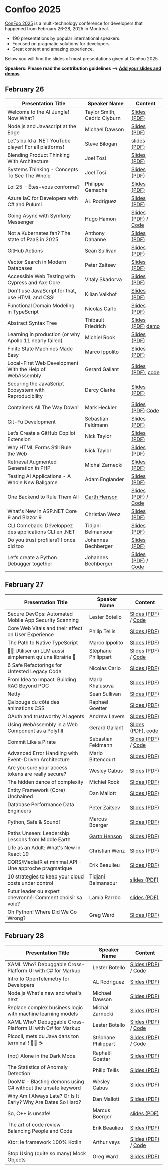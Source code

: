 # Confoo 2025

[ConFoo 2025](https://www.confoo.ca/en/2025) is a multi-technology conference for developers that happened from February 26-28, 2025 in Montreal.

- 190 presentations by popular international speakers.
- Focused on pragmatic solutions for developers.
- Great content and amazing experience.

Below you will find the slides of most presentations given at ConFoo 2025.

**Speakers: Please read the contribution guidelines --> [Add your slides and demos](CONTRIBUTING.md)**

## February 26

| Presentation Title                                       | Speaker Name                 | Content                                                                                                                                                                                          |
|----------------------------------------------------------|------------------------------|--------------------------------------------------------------------------------------------------------------------------------------------------------------------------------------------------|
| Welcome to the AI Jungle! Now What?                      | Taylor Smith, Cedric Clyburn | [Slides (PDF)](26-02-2025/Welcome_to_the_AI_Jungle-Now_What-Taylor_Smith-Cedric_Clyburn.pdf)                                                                                                     |
| Node.js and Javascript at the Edge                       | Michael Dawson               | [Slides (PDF)](26-02-2025/Nodejs_and_JavaScript_at_the_Edge-Michael_Dawson.pdf)                                                                                                                        |
| Let's build a .NET YouTube player! For all platforms!    | Steve Bilogan                | [slides (PDF)](26-02-2025/Lets_build_a_NET_YouTube_player_For_all_platforms-Steve_Bilogan.pdf)                                                                                                  |
| Blending Product Thinking With Architecture              | Joel Tosi                    | [Slides (PDF)](26-02-2025/Blending_Product_Thinking_With_Architecture-Joel_Tosi.pdf)                                                                                                             |
| Systems Thinking - Concepts To See The Whole             | Joel Tosi                    | [Slides (PDF)](26-02-2025/Systems_Thinking_Concepts_To_See_The_Whole-Joel_Tosi.pdf)                                                                                                              |
| Loi 25 - Êtes-vous conforme?                             | Philippe Gamache             | [Slides (PDF)](26-02-2025/loi-25-etes-vous-conforme-philippe-gamache.pdf)                                                                                                                        |
| Azure IaC for Developers with C# and Pulumi              | AL Rodriguez                 | [Slides (PDF)](26-02-2025/Azure_IaC_for_Developers_with_CSharp_and_Pulumi-AL_Rodriguez.pdf)                                                                                                      |
| Going Async with Symfony Messenger                       | Hugo Hamon                   | [Slides (PDF)](26-02-2025/Going_Async_with_Symfony_Messenger-Hugo_Hamon.pdf) / [Code](https://github.com/hhamon/messenger-talk)                                                                  |
| Not a Kubernetes fan? The state of PaaS in 2025          | Anthony Dahanne              | [Slides (PDF)](26-02-2025/Not_a_Kubernetes_fan_The_state_of_PaaS_in_2025-anthony_dahanne.pdf)                                                                                                    |
| GitHub Actions                                           | Sean Sullivan                | [Slides (PDF)](26-02-2025/github_actions_sean_sullivan.pdf)                                                                                                                                      |
| Vector Search in Modern Databases                        | Peter Zaitsev                | [Slides (PDF)](26-02-2025/Vector_search_in_modern_databases-Peter_Zaitsev.pdf)                                                                                                                   |
| Accessible Web Testing with Cypress and Axe Core         | Vitaly Skadorva              | [Slides (PDF)](26-02-2025/Accessible_Web_Testing_with_Cypress_and_Axe_Core-Vitaly_Skadorva.pdf)                                                                                                  |
| Don't use JavaScript for that, use HTML and CSS!         | Kilian Valkhof               | [Slides (PDF)](26-02-2025/dont_use_javascript_for_that-kilian_valkhof.pdf)                                                                                                                       
| Functional Domain Modeling in TypeScript                 | Nicolas Carlo                | [Slides (PDF)](26-02-2025/Functional_Domain_Modeling_in_TypeScript-Nicolas_Carlo.pdf)                                                                                                            |
| Abstract Syntax Tree                                     | Thibault Friedrich           | [Slides (PDF)](26-02-2025/abstract_syntax_tree-Thibault_Friedrich.pdf) [demo](2025-02-26/abstract_syntax_tree-Thibault_Friedrich.zip)                                                                  |
| Learning in production (or why Apollo 11 nearly failed)  | Michiel Rook                 | [Slides (PDF)](26-02-2025/Learning_In_Production-Michiel_Rook.pdf)                                                                                    |
| Finite State Machines Made Easy                          | Marco Ippolito               | [Slides (PDF)](26-02-2025/Finite_State_Machines_Made_Easy-Marco_Ippolito.pdf)                                                                                                                    |
| Local-First Web Development With the Help of WebAssembly | Gerard Gallant               | [Slides (PDF)](26-02-2025/local_first_web_development_with_the_help_of_webassembly-gerard_gallant.pdf), [code](26-02-2025/local_first_web_development_with_the_help_of_webassembly-gerard_gallant.zip) |
| Securing the JavaScript Ecosystem with Reproducibility   | Darcy Clarke                 | [Slides (PDF)](26-02-2025/Securing_the_JavaScript_Ecosystem_with_Reproducibility-Darcy_Clarke.pdf)                                                                                               |
| Containers All The Way Down!                             | Mark Heckler                 | [Slides (PDF)](26-02-2025/Containers_All_The_Way_Down-Mark_Heckler.pdf) [Code](https://github.com/mkheck/catwd-demo)                                                                             |
| Git-Fu Development                                       | Sebastian Feldmann           | [Slides (PDF)](26-02-2025/Git-Fu_Development-Sebastian_Feldmann.pdf)                                                                                                                             |
| Let’s Create a GitHub Copilot Extension                  | Nick Taylor                  | [Slides (PDF)](26-02-2025/Lets_Build_a_Copilot_Extension-Nick_Taylor.pdf) |
| Why HTML Forms Still Rule the Web                        | Nick Taylor                  | [Slides (PDF)](26-02-2025/Why_HTML_Forms_Still_Rule_the_Web-Nick_Taylor.pdf) |
| Retrieval Augmented Generation in PHP                    | Michal Zarnecki              | [Slides (PDF)](26-02-2025/Retrieval_Augmented_Generation_in_PHP-Michal_Zarnecki.pdf) |
| Testing AI Applications - A Whole New Ballgame           | Adam Englander               | [Slides (PDF)](26-02-2025/Testing_AI_Applications_A_Whole_New_Ballgame-Adam_Englander.pdf)|
| One Backend to Rule Them All                             | [Garth Henson](https://linkedin.com/in/garthhenson) | [Slides (PDF)](26-02-2025/One_Backend_to_Rule_Them_All-Garth_Henson.pdf) / [Code](https://github.com/guahanweb/demo-power-network) |
| What's New in ASP.NET Core 9 and Blazor 9                | Christian Wenz               | [Slides (PDF)](26-02-2025/what's_new_in_asp.net_core_9-christian_wenz.pdf)  |
| CLI Comeback: Développez des applications CLI en .NET    | Tidjani Belmansour           | [Slides (PDF)](26-02-2025/developpez_des_applications_CLI_en_DotNet-Tidjani_Belmansour.pdf)                                                          |
| Do you trust profilers? I once did too                   | Johannes Bechberger          | [Slides (PDF)](26-02-2025/profilers-Johannes_Bechberger.pdf) |
| Let’s create a Python Debugger together                  | Johannes Bechberger          | [Slides (PDF)](26-02-2025/python_debuggers-Johannes_Bechberger.pdf) / [Code](https://github.com/parttimenerd/python-dbg/)


## February 27

| Presentation Title                                         | Speaker Name        | Content |
|------------------------------------------------------------|---------------------|---------|
| Secure DevOps: Automated Mobile App Security Scanning      | Lester Botello      | [Slides (PDF)](27-02-2025/LesterB%20-%20Confoo2025%20-%20Secure%20DevOps.pdf)  / [Code](https://github.com/nventive/FlutterApplicationTemplate) |
| Core Web Vitals and their effect on User Experience        | Philip Tellis       | [Slides (PDF)](https://speakerdeck.com/bluesmoon/core-web-vitals-and-their-effect-on-user-experience) |
| The Path to Native TypeScript                              | Marco Ippolito      | [Slides (PDF)](27-02-2025/The_Path_to_Native_TypeScript-Marco_Ippolito.pdf) |
| 👨‍💻 Utiliser un LLM aussi simplement qu'une librairie 🤖     | Stéphane Philippart | [Slides (PDF)](27-02-2025/Utiliser_un_LLM_aussi_simplement_qu_une_librairie-stephane_philippart.pdf)  / [Code](https://github.com/philippart-s/ai-as-lib)|
| 6 Safe Refactorings for Untested Legacy Code               | Nicolas Carlo       | [Slides (PDF)](27-02-2025/6_Safe_Refactorings_for_Untested_Legacy_Code-Nicolas_Carlo.pdf) |
| From Idea to Impact: Building RAG Beyond POC               | Maria Khalusova     | [Slides (PDF)](27-02-2025/From_Idea_to_Impact_Building_RAG_Beyond_POC-Maria_Khalusova.pdf) |
| Netty                                                      | Sean Sullivan       | [Slides (PDF)](27-02-2025/netty_sean_sullivan.pdf)|
| Ça bouge du côté des animations CSS                        | Raphaël Goetter     | [Slides (PDF)](27-02-2025/Animations_CSS-raphael_goetter.pdf) |
| OAuth and trustworthy AI agents                            | Andrew Lavers       | [Slides (PDF)](27-02-2025/oauth_and_trustworthy_ai_agents-andrew_lavers.pdf) |
| Using WebAssembly in a Web Component as a Polyfill         | Gerard Gallant      | [Slides (PDF)](27-02-2025/using_webassembly_in_a_web_component_as_a_polyfill-gerard_gallant.pdf), [code](27-02-2025/using_webassembly_in_a_web_component_as_a_polyfill-gerard_gallant.zip) |
| Commit Like a Pirate                                       | Sebastian Feldmann  | [Slides (PDF)](27-02-2025/Commit_Like_A_Pirate-Sebastian_Feldmann.pdf) / [Code](https://github.com/captainhookphp/captainhook)
| Advanced Error Handling with Event-Driven Architecture     | Mario Bittencourt   | [Slides (PDF)](27-02-2025/advanced_error_handling_with_event_driven_architecture-mario_bittencourt.pdf) |
| Are you sure your access tokens are really secure?         | Wesley Cabus        | [Slides (PDF)](27-02-2025/Are_you_sure_your_access_tokens_are_really_secure-Wesley_Cabus.pdf) |
| The hidden dance of complexity                             | Michiel Rook        | [Slides (PDF)](27-02-2025/The_hidden_dance_of_complexity-Michiel_Rook.pdf) |
| Entity Framework (Core) Unchained                          | Dan Mallott         | [Slides (PDF)](27-02-2025/entity_framework_core_unchained-dan_mallott.pdf)|
| Database Performance Data Engineers                        | Peter Zaitsev       | [Slides (PDF)](27-02-2025/Database_Performance_Data_Engineers-Peter_Zaitsev.pdf.pdf) |
| Python, Safe & Sound!                                      | Marcus Boerger      | [Slides (PDF)](27-02-2025/2020250227_python_safe_and_sound.pdf)
| Paths Unseen: Leadership Lessons from Middle Earth         | [Garth Henson](https://linkedin.com/in/garthhenson) | [Slides (PDF)](27-02-2025/Leadership_Lessons_from_Middle_Earth-Garth_Henson.pdf) |
| Life as an Adult: What's New in React 19                   | Christian Wenz      | [Slides (PDF)](27-02-2025/what's_new_in_react_19-christian_wenz.pdf)  |
| CQRS/MediatR et minimal API - Une approche pragmatique     | Erik Beaulieu       | [Slides (PDF)](27-02-2025/CQRS-MediatR_et_minimal_API_Une_approche_pramatique-Erik_Beaulieu.pdf)|
| 10 strategies to keep your cloud costs under control       | Tidjani Belmansour  | [slides (PDF)](27-02-2025/10_strategies_to_control_your_cloud_costs-Tidjani_Belmansour.pdf)|
| Futur leader ou expert chevronné: Comment choisir sa voie? | Lamia Rarrbo        | [slides (PDF)](27-02-2025/futur_leader_ou_expert_chevronne-Lamia_Rarrbo.pdf)|
| Oh Python! Where Did We Go Wrong?                          | Greg Ward           | [Slides (PDF)](27-02-2025/oh_python-greg_ward.pdf)                                                 |

## February 28

| Presentation Title | Speaker Name  | Content |
|--------------------|---------------|---------|
| XAML Who? Debuggable Cross-Platform UI with C# for Markup    | Lester Botello      | [Slides (PDF)](28-02-2025/LesterB%20-%20Confoo2025%20-%20XAML%20Who.pdf) / [Code](https://github.com/lesterbotello/ConFoo2025)
| Intro to OpenTelemetry for Developers                        | AL Rodriguez        | [Slides (PDF)](28-02-2025/Intro_to_OpenTelemetry_for_Developers-AL_Rodriguez.pdf) |
| Node.js What's new and what's next                           | Michael Dawson      | [Slides (PDF)](28-02-2025/Nodejs_whats_new_and_whats_next-Michael_Dawson.pdf)
| Replace complex business logic with machine learning models  | Michal Zarnecki     | [Slides (PDF)](28-02-2025/Replace_complex_business_logic_with_machine_learning_models-Michal_Zarnecki.pdf) |
| XAML Who? Debuggable Cross-Platform UI with C# for Markup    | Lester Botello      | [Slides (PDF)](28-02-2025/LesterB%20-%20Confoo2025%20-%20XAML%20Who.pdf)  / [Code](https://github.com/lesterbotello/ConFoo2025)
| Picocli, mets du Java dans ton terminal ! 🧑‍💻 ☕️               | Stéphane Philippart | [Slides (PDF)](28-02-2025/Picocli_mets_du_Java_dans_ton_terminal-stephane_philippart.pdf)  / [Code](https://github.com/philippart-s/jarvis)|
| (not) Alone in the Dark Mode                                 | Raphaël Goetter     | [Slides (PDF)](28-02-2025/Darkmode-raphael_goetter.pdf)                       |
| The Statistics of Anomaly Detection                          | Philip Tellis       | [Slides (PDF)](https://speakerdeck.com/bluesmoon/the-statistics-of-anomaly-detection) |
| DooM# - Blasting demons using C# without the unsafe keyword  | Wesley Cabus        | [Slides (PDF)](28-02-2025/DooM#_Blasting_demons_using_C#_without_the_unsafe_keyword-Wesley_Cabus.pdf) |
| Why Am I Always Late? Or Is It Early? Why Are Dates So Hard? | Dan Mallott         | [Slides (PDF)](28-02-2025/why_am_i_always_late_or_is_it_early_why_are_dates_so_hard-dan_mallott.pdf) |
| So, C++ is unsafe!                                           | Marcus Boerger      | [slides (PDF)](28-02-2025/20250228_so_cpp_is_unsafe.pdf) |
| The art of code review - Balancing People and Code           | Erik Beaulieu       | [Slides (PDF)](28-02-2025/The_art_of_code_review-Balancing_People_and_Code-Erik_Beaulieu.pdf)|
| Ktor: le framework 100% Kotlin                               | Arthur veys         | [Slides (PDF)](28-02-2025/Ktor_framework_kotlin-Arthur_Veys.pdf) / [Code](https://github.com/Aveys/pokedex-ktor)                                                                 |
| Stop Using (quite so many) Mock Objects                      | Greg Ward           | [Slides (PDF)](28-02-2025/stop_using_mocks-greg_ward.pdf)               |

